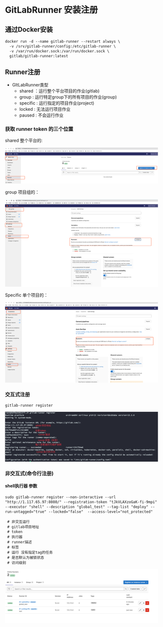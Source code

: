 # GitLabRunner 安装注册



## 通过Docker安装

```shell
docker run -d --name gitlab-runner --restart always \
  -v /srv/gitlab-runner/config:/etc/gitlab-runner \
  -v /var/run/docker.sock:/var/run/docker.sock \
  gitlab/gitlab-runner:latest
```



## Runner注册

- GItLabRunner类型
  -  shared ：运行整个平台项目的作业(gitlab)
  -  group : 运行特定group下的所有项目的作业(group)
  -  specific : 运行指定的项目作业(project)
  -  locked : 无法运行项目作业
  -  paused : 不会运行作业



### 获取 runner token 的三个位置

shared 整个平台的:

![image-20220823102246812](https://raw.githubusercontent.com/T-hree/Blog_img/main/img/image-20220823102246812.png)



group 项目组的：

![image-20220823102344168](https://raw.githubusercontent.com/T-hree/Blog_img/main/img/image-20220823102344168.png)



Specific 单个项目的：

![image-20220823102438483](https://raw.githubusercontent.com/T-hree/Blog_img/main/img/image-20220823102438483.png)



### 交互式注册

```shell
gitlab-runner register
```

![image-20220823103133923](https://raw.githubusercontent.com/T-hree/Blog_img/main/img/image-20220823103133923.png)



### 非交互式(命令行注册)

#### shell执行器 参数

```shell
sudo gitlab-runner register --non-interactive --url "http://1.117.65.97:8080/" --registration-token "tJkVLAXzoGaK-fi-9mpi" --executor "shell" --description "global_test" --tag-list "deploy" --run-untagged="true" --locked="false"  --access-level="not_protected"  
  
 # 非交互运行
 # gitlab项目地址
 # token
 # 执行器
 # runner描述
 # 标签
 # 运行 没有指定tag的任务
 # 是否默认为被锁状态
 # 访问级别
```



![image-20220823112515875](https://raw.githubusercontent.com/T-hree/Blog_img/main/img/image-20220823112515875.png)







 